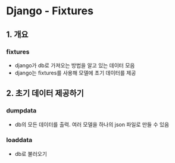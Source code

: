 # Django - Fixtures
## 1. 개요
### fixtures
- django가 db로 가져오는 방법을 알고 있는 데이터 모음
- django는 fixtures를 사용해 모델에 초기 데이터를 제공

## 2. 초기 데이터 제공하기
### dumpdata
- db의 모든 데이터를 출력. 여러 모델을 하나의 json 파일로 만들 수 있음
### loaddata
- db로 불러오기